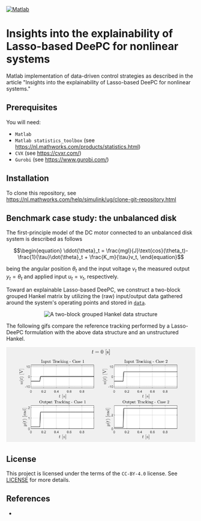 [![Matlab](https://img.shields.io/badge/MATLAB-R2023a-BLUE.svg)](https://nl.mathworks.com/products/new_products/release2023a.html)

# Insights into the explainability of Lasso-based DeePC for nonlinear systems

Matlab implementation of data-driven control strategies as described in the article
"Insights into the explainability of Lasso-based DeePC for nonlinear systems."

## Prerequisites

You will need:

- `Matlab`
- `Matlab statistics_toolbox` (see https://nl.mathworks.com/products/statistics.html)
- `CVX` (see https://cvxr.com/)
- `Gurobi` (see https://www.gurobi.com/)

## Installation

To clone this repository, see https://nl.mathworks.com/help/simulink/ug/clone-git-repository.html

## Benchmark case study: the unbalanced disk

The first-principle model of the DC motor connected to an unbalanced disk system is described as follows

```math
\begin{equation}
    \ddot{\theta}_t = \frac{mgl}{J}\text{cos}(\theta_t)-\frac{1}{\tau}\dot{\theta}_t + \frac{K_m}{\tau}v_t,
\end{equation}
```
being the angular position $\theta_t$ and the input voltage $v_t$ the measured output $y_t =\theta_t$ and applied input $u_t = v_t$, respectively. 

Toward an explainable Lasso-based DeePC, we construct a two-block grouped Hankel matrix by utilizing the (raw) input/output data gathered around the system's operating points and stored in [`data`](data).

<p align="center">
  <img src="imgs/gH.png" width="60%" alt='A two-block grouped Hankel data structure'>
</p>

The following gifs compare the reference tracking performed by a Lasso-DeePC formulation with the above data structure and an unstructured Hankel.

<p align="center">
     <img src="gifs/IO_tr_C12.gif" alt="iLasso-DeePC trajectory tracking, data selection, and BPIs">
</p> 

## License
This project is licensed under the terms of the `CC-BY-4.0` license.
See [LICENSE](LICENSE) for more details.


## References
-
